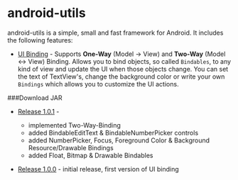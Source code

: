 android-utils
=============

android-utils is a simple, small and fast framework for Android. It includes the following features:

* [UI Binding](docs/binding.md) - Supports **One-Way** (Model -> View) and **Two-Way** (Model <-> View) Binding. Allows you to bind objects, so called `Bindables`, to any kind of view and update the UI when those objects change. You can set the text of TextView's, change the background color or write your own `Bindings` which allows you to customize the UI actions.

###Download JAR
* [Release 1.0.1](https://github.com/int32at/android-utils/raw/master/releases/android-utils-1.0.1.jar) -
    * implemented Two-Way-Binding
    * added BindableEditText & BindableNumberPicker controls
    * added NumberPicker, Focus, Foreground Color & Background Resource/Drawable Bindings
    * added Float, Bitmap & Drawable Bindables


* [Release 1.0.0](https://github.com/int32at/android-utils/raw/master/releases/android-utils-1.0.0.jar) - initial release, first version of UI binding
